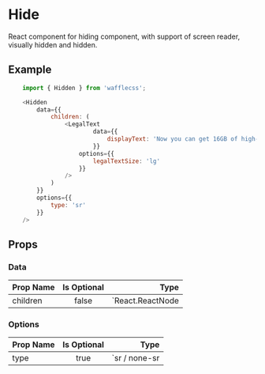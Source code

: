 # Hide

React component for hiding component, with support of 
screen reader, visually hidden and hidden.


## Example

```javascript
    import { Hidden } from 'wafflecss';

    <Hidden
        data={{
            children: (
                <LegalText 
                        data={{
                            displayText: 'Now you can get 16GB of high-speed data every month when you prepay $300 for 12 months of service'
                        }} 
                    options={{
                        legalTextSize: 'lg'
                    }}
                />
            )
        }}
        options={{
            type: 'sr'
        }}
    />
```

## Props

### Data

| Prop Name   |Is Optional    |  Type |
|----------|:-------------:|------:|
| children |  false | `React.ReactNode | string` |


### Options

| Prop Name   |Is Optional    |  Type |
|----------|:-------------:|------:|
| type |  true | `sr / none-sr | hidden` |

